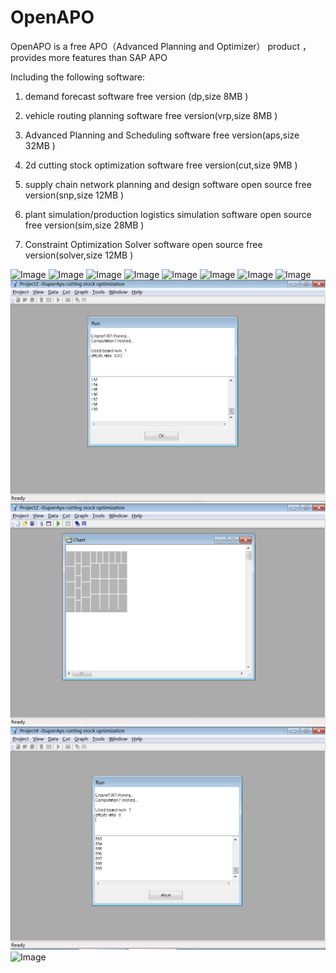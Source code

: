 # OpenAPO
OpenAPO is a free APO（Advanced Planning and Optimizer） product ， provides more features than SAP APO

Including the following software:

1. demand forecast software free version (dp,size 8MB )


2. vehicle routing planning software free version(vrp,size 8MB )


3. Advanced Planning and Scheduling software free version(aps,size 32MB )


4. 2d cutting stock optimization software free version(cut,size 9MB )


5. supply chain network planning and design software open source free version(snp,size 12MB )


6. plant simulation/production logistics simulation software open source free version(sim,size 28MB )


7. Constraint Optimization Solver software open source free version(solver,size 12MB )


![Image](apo001.png)
![Image](apo002.png)
![Image](apo003.png)
![Image](apo004.png)
![Image](apo005.png)
![Image](apo006.png)
![Image](apo007.png)
![Image](apo008.png)
![Image](apo009.png)
![Image](apo010.png)
![Image](apo011.png)
![Image](apo012.png)






